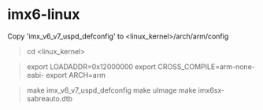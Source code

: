 # imx6-linux

Copy 'imx_v6_v7_uspd_defconfig' to <linux_kernel>/arch/arm/config


> cd <linux_kernel>

> export LOADADDR=0x12000000
> export CROSS_COMPILE=arm-none-eabi-
> export ARCH=arm

> make imx_v6_v7_uspd_defconfig
> make uImage
> make imx6sx-sabreauto.dtb
